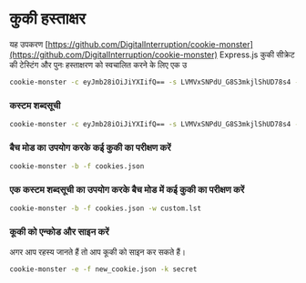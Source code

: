 # कुकी हस्ताक्षर

यह उपकरण [https://github.com/DigitalInterruption/cookie-monster](https://github.com/DigitalInterruption/cookie-monster) Express.js कुकी सीक्रेट की टेस्टिंग और पुनः हस्ताक्षरण को स्वचालित करने के लिए एक उ
```bash
cookie-monster -c eyJmb28iOiJiYXIifQ== -s LVMVxSNPdU_G8S3mkjlShUD78s4 -n session
```
### कस्टम शब्दसूची
```bash
cookie-monster -c eyJmb28iOiJiYXIifQ== -s LVMVxSNPdU_G8S3mkjlShUD78s4 -w custom.lst
```
### बैच मोड का उपयोग करके कई कुकी का परीक्षण करें
```bash
cookie-monster -b -f cookies.json
```
### एक कस्टम शब्दसूची का उपयोग करके बैच मोड में कई कुकी का परीक्षण करें
```bash
cookie-monster -b -f cookies.json -w custom.lst
```
### कूकी को एन्कोड और साइन करें

अगर आप रहस्य जानते हैं तो आप कूकी को साइन कर सकते हैं।
```bash
cookie-monster -e -f new_cookie.json -k secret
```

